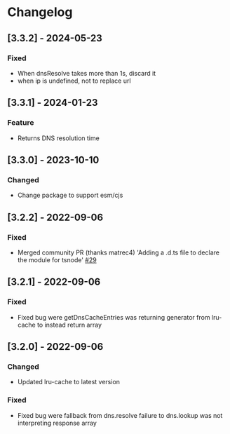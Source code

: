 # Changelog

## [3.3.2] - 2024-05-23

### Fixed

- When dnsResolve takes more than 1s, discard it
- when ip is undefined, not to replace url

## [3.3.1] - 2024-01-23

### Feature

- Returns DNS resolution time

## [3.3.0] - 2023-10-10

### Changed

- Change package to support esm/cjs

## [3.2.2] - 2022-09-06

### Fixed

- Merged community PR (thanks matrec4) 'Adding a .d.ts file to declare the module for tsnode' [#29](https://github.com/tcollinsworth/axios-cached-dns-resolve/pull/29)


## [3.2.1] - 2022-09-06

### Fixed

- Fixed bug were getDnsCacheEntries was returning generator from lru-cache to instead return array


## [3.2.0] - 2022-09-06

### Changed

- Updated lru-cache to latest version

### Fixed

- Fixed bug were fallback from dns.resolve failure to dns.lookup was not interpreting response array
